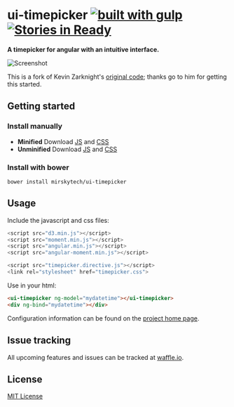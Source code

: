 # ui-timepicker [![built with gulp](http://gulpjs.com/img/builtwith.png)](http://gulpjs.com) [![Stories in Ready](https://badge.waffle.io/mirskytech/ui-timepicker.png?label=ready&title=Ready)](https://waffle.io/mirskytech/ui-timepicker)

**A timepicker for angular with an intuitive interface.**

![Screenshot](docs/_screenshot/original.png)

This is a fork of Kevin Zarknight's [original code](https://github.com/zarknight/ui-timepicker); thanks go
to him for getting this started.

## Getting started

### Install manually

* **Minified** Download [JS](https://github.com/) and [CSS](https://github.com/)
* **Unminified** Download [JS](https://github.com/) and [CSS](https://github.com/)

### Install with bower

```
bower install mirskytech/ui-timepicker
```

## Usage

Include the javascript and css files:

```javascript
<script src="d3.min.js"></script>
<script src="moment.min.js"></script>
<script src="angular.min.js"></script>
<script src="angular-moment.min.js"></script>

<script src="timepicker.directive.js"></script>
<link rel="stylesheet" href="timepicker.css">
```

Use in your html:

```html
<ui-timepicker ng-model="mydatetime"></ui-timepicker>
<div ng-bind="mydatetime"></div>
```

Configuration information can be found on the [project home page](https://github.io/mirsky-tech/ui-timepicker).

## Issue tracking

All upcoming features and issues can be tracked at [waffle.io](https://waffle.io/mirskytech/ui-timepicker).

## License

[MIT License](LICENSE)
